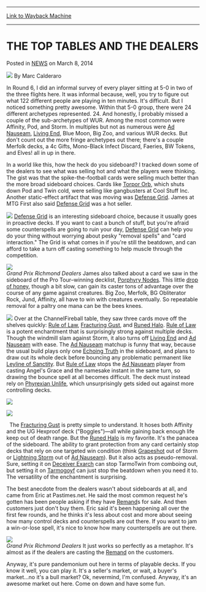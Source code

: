 
---
[Link to Wayback Machine](https://web.archive.org/web/20200805162947/https://magic.wizards.com/en/articles/archive/top-tables-and-dealers-2014-03-08)

[_metadata_:author]:- "Marc Calderaro"
[_metadata_:description]:- "In Round 6, I did an informal survey of every player sitting at 5-0 in two of the three flights here. It was informal because, well, you try to figure out what 122 different people are playing in ten minutes. It's difficult. But I noticed something pretty awesome. Within that 5-0 group, there were 24 different archetypes represented. 24. And honestly, I probably missed a couple of the sub-archetypes of WUR. Among the most common were Affinity, Pod, and Storm."
[_metadata_:generator]:- "Drupal 7 (http://drupal.org)"
[_metadata_:node]:- "159021"
[_metadata_:publish_date]:- "2014-03-08"
[_metadata_:source]:- "div-main-content"
[_metadata_:title]:- "THE TOP TABLES AND THE DEALERS"
[_metadata_:wayback_capture_timestamp]:- "2020-08-05 16:29:47"
[_metadata_:wayback_raw_url]:- "https://web.archive.org/web/20200805162947id_/https://magic.wizards.com/en/articles/archive/top-tables-and-dealers-2014-03-08"
[_metadata_:wayback_url]:- "https://magic.wizards.com/en/articles/archive/top-tables-and-dealers-2014-03-08"
---


THE TOP TABLES AND THE DEALERS
==============================



 Posted in [NEWS](/en/articles?source=MX_Nav2020)
 on March 8, 2014 






![](https://media.magic.wizards.com/styles/auth_small/public/images/person/calderaro.jpg)
By Marc Calderaro











In Round 6, I did an informal survey of every player sitting at 5-0 in two of the three flights here. It was informal because, well, you try to figure out what 122 different people are playing in ten minutes. It's difficult. But I noticed something pretty awesome. Within that 5-0 group, there were 24 different archetypes represented. 24. And honestly, I probably missed a couple of the sub-archetypes of WUR. Among the most common were Affinity, Pod, and Storm. In multiples but not as numerous were [Ad Nauseam](http://gatherer.wizards.com/Pages/Card/Details.aspx?name=Ad+Nauseam), [Living End](http://gatherer.wizards.com/Pages/Card/Details.aspx?name=Living+End), Blue Moon, Big Zoo, and various WUR decks. But don't count out the more fringe archetypes out there; there's a couple Merfolk decks, a 4c Gifts, Mono-Black Infect Discard, Faeries, BW Tokens, and Elves! all in up in there.


In a world like this, how the heck do you sideboard? I tracked down some of the dealers to see what was selling hot and what the players were thinking. The gist was that the spike-the-football cards were selling much better than the more broad sideboard choices. Cards like [Torpor Orb](http://gatherer.wizards.com/Pages/Card/Details.aspx?name=Torpor+Orb), which shuts down Pod and Twin cold, were selling like gangbusters at Cool Stuff Inc. Another static-effect artifact that was moving was [Defense Grid](http://gatherer.wizards.com/Pages/Card/Details.aspx?name=Defense+Grid). James at MTG First also said [Defense Grid](http://gatherer.wizards.com/Pages/Card/Details.aspx?name=Defense+Grid) was a hot seller.


[![](http://gatherer.wizards.com/Handlers/Image.ashx?type=card&name=Defense+Grid)](http://gatherer.wizards.com/Pages/Card/Details.aspx?name=Defense+Grid)
[Defense Grid](http://gatherer.wizards.com/Pages/Card/Details.aspx?name=Defense+Grid) is an interesting sideboard choice, because it usually goes in proactive decks. If you want to cast a bunch of stuff, but you're afraid some counterspells are going to ruin your day, [Defense Grid](http://gatherer.wizards.com/Pages/Card/Details.aspx?name=Defense+Grid) can help you do your thing without worrying about pesky "removal spells" and "card interaction." The Grid is what comes in if you're still the beatdown, and can afford to take a turn off casting something to help muscle through the competition.


![](https://media.wizards.com/legacy/mtg/images/daily/events/gprich14/dealers1.jpg)  
*Grand Prix Richmond Dealers* 
James also talked about a card we saw in the sideboard of the Pro Tour–winning decklist, [Porphyry Nodes](http://gatherer.wizards.com/Pages/Card/Details.aspx?name=Porphyry+Nodes). This little [drop of honey](http://gatherer.wizards.com/Pages/Card/Details.aspx?name=Drop+of+Honey), though a bit slow, can gain its caster tons of advantage over the course of any game against creatures. Big Zoo, Merfolk, BG Obliterator Rock, Jund, Affinity, all have to win with creatures eventually. So repeatable removal for a paltry one mana can be the bees knees.


[![](http://gatherer.wizards.com/Handlers/Image.ashx?type=card&name=Porphyry+Nodes)](http://gatherer.wizards.com/Pages/Card/Details.aspx?name=Porphyry+Nodes)
Over at the ChannelFireball table, they saw three cards move off the shelves quickly: [Rule of Law](http://gatherer.wizards.com/Pages/Card/Details.aspx?name=Rule+of+Law), [Fracturing Gust](http://gatherer.wizards.com/Pages/Card/Details.aspx?name=Fracturing+Gust), and [Runed Halo](http://gatherer.wizards.com/Pages/Card/Details.aspx?name=Runed+Halo). [Rule of Law](http://gatherer.wizards.com/Pages/Card/Details.aspx?name=Rule+of+Law) is a potent enchantment that is surprisingly strong against multiple decks. Though the windmill slam against Storm, it also turns off [Living End](http://gatherer.wizards.com/Pages/Card/Details.aspx?name=Living+End) and [Ad Nauseam](http://gatherer.wizards.com/Pages/Card/Details.aspx?name=Ad+Nauseam) with ease. The [Ad Nauseam](http://gatherer.wizards.com/Pages/Card/Details.aspx?name=Ad+Nauseam) matchup is funny that way, because the usual build plays only one [Echoing Truth](http://gatherer.wizards.com/Pages/Card/Details.aspx?name=Echoing+Truth) in the sideboard, and plans to draw out its whole deck before bouncing any problematic permanent like [Leyline of Sanctity](http://gatherer.wizards.com/Pages/Card/Details.aspx?name=Leyline+of+Sanctity). But [Rule of Law](http://gatherer.wizards.com/Pages/Card/Details.aspx?name=Rule+of+Law) stops the [Ad Nauseam](http://gatherer.wizards.com/Pages/Card/Details.aspx?name=Ad+Nauseam) player from casting Angel's Grace and the namesake instant in the same turn, so drawing the bounce spell at all becomes difficult. The deck must instead rely on [Phyrexian Unlife](http://gatherer.wizards.com/Pages/Card/Details.aspx?name=Phyrexian+Unlife), which unsurprisingly gets sided out against more controlling decks.




[![](http://gatherer.wizards.com/Handlers/Image.ashx?type=card&name=Rule+of+Law)](http://gatherer.wizards.com/Pages/Card/Details.aspx?name=Rule+of+Law)


[![](http://gatherer.wizards.com/Handlers/Image.ashx?type=card&name=Fracturing+Gust)](http://gatherer.wizards.com/Pages/Card/Details.aspx?name=Fracturing+Gust)


  
  
  

 
The [Fracturing Gust](http://gatherer.wizards.com/Pages/Card/Details.aspx?name=Fracturing+Gust) is pretty simple to understand. It hoses both Affinity and the UG Hexproof deck ("Boggles")—all while gaining back enough life keep out of death range. But the [Runed Halo](http://gatherer.wizards.com/Pages/Card/Details.aspx?name=Runed+Halo) is my favorite. It's the panacea of the sideboard. The ability to grant protection from any card certainly stop decks that rely on one targeted win condition (think [Grapeshot](http://gatherer.wizards.com/Pages/Card/Details.aspx?name=Grapeshot) out of Storm or [Lightning Storm](http://gatherer.wizards.com/Pages/Card/Details.aspx?name=Lightning+Storm) out of [Ad Nauseam](http://gatherer.wizards.com/Pages/Card/Details.aspx?name=Ad+Nauseam)). But it also acts as pseudo-removal. Sure, setting it on [Deceiver Exarch](http://gatherer.wizards.com/Pages/Card/Details.aspx?name=Deceiver+Exarch) can stop TarmoTwin from comboing out, but setting it on [Tarmogoyf](http://gatherer.wizards.com/Pages/Card/Details.aspx?name=Tarmogoyf) can just stop the beatdown when you need it to. The versatility of the enchantment is surprising.


The best anecdote from the dealers wasn't about sideboards at all, and came from Eric at Pastimes.net. He said the most common request he's gotten has been people asking if they have [Remand](http://gatherer.wizards.com/Pages/Card/Details.aspx?name=Remand)s for sale. And then customers just don't buy them. Eric said it's been happening all over the first few rounds, and he thinks it's less about cost and more about seeing how many control decks and counterspells are out there. If you want to jam a win-or-lose spell, it's nice to know how many counterspells are out there.


![](https://media.wizards.com/legacy/mtg/images/daily/events/gprich14/dealers2.jpg)  
*Grand Prix Richmond Dealers* 
It just works so perfectly as a metaphor. It's almost as if the dealers are casting the [Remand](http://gatherer.wizards.com/Pages/Card/Details.aspx?name=Remand) on the customers.


Anyway, it's pure pandemonium out here in terms of playable decks. If you know it well, you can play it. It's a seller's market, or wait, a buyer's market...no it's a bull market? Ok, nevermind, I'm confused. Anyway, it's an awesome market out here. Come on down and have some fun.








